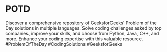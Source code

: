 # POTD
Discover a comprehensive repository of GeeksforGeeks' Problem of the Day solutions in multiple languages. Solve coding challenges asked by top companies, improve your skills, and choose from Python, Java, C++, and more. Enhance your coding expertise with this valuable resource. #ProblemOfTheDay #CodingSolutions #GeeksforGeeks
